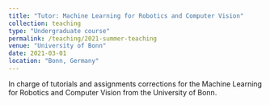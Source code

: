 ```yaml
---
title: "Tutor: Machine Learning for Robotics and Computer Vision"
collection: teaching
type: "Undergraduate course"
permalink: /teaching/2021-summer-teaching
venue: "University of Bonn"
date: 2021-03-01
location: "Bonn, Germany"
---
```


In charge of tutorials and assignments corrections for the Machine Learning for Robotics and Computer Vision from the University of Bonn.
